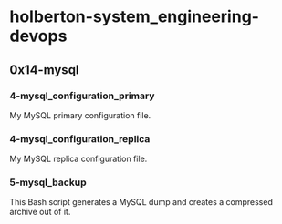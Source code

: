 # holberton-system_engineering-devops
## 0x14-mysql
### 4-mysql_configuration_primary
My MySQL primary configuration file.
### 4-mysql_configuration_replica
My MySQL replica configuration file.
### 5-mysql_backup
This Bash script generates a MySQL dump and creates a compressed archive out of it.
